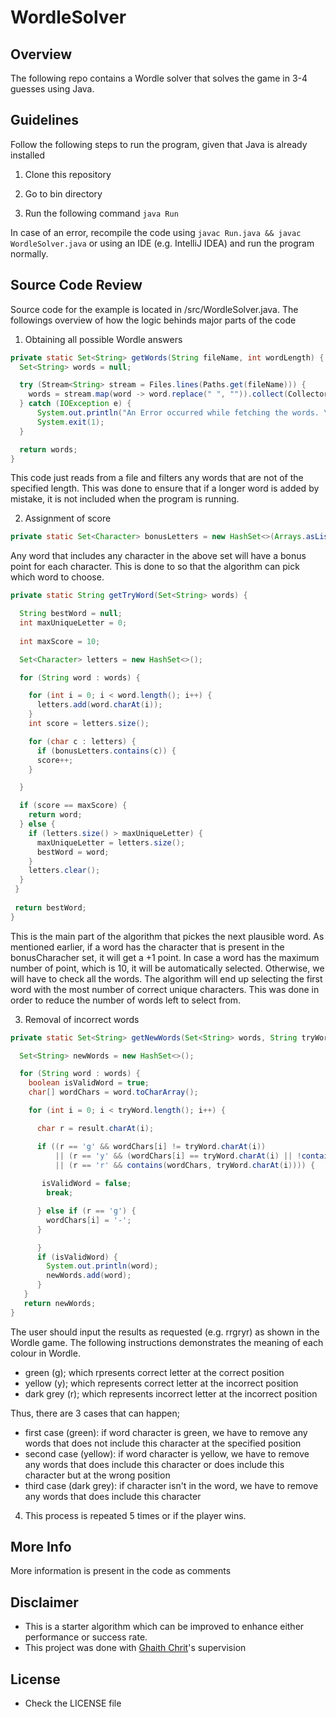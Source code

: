 # WordleSolver

## Overview
The following repo contains a Wordle solver that solves the game in 3-4 guesses using Java.

## Guidelines
Follow the following steps to run the program, given that Java is already installed

1. Clone this repository

2. Go to bin directory

3. Run the following command `java Run`

In case of an error, recompile the code using `javac Run.java && javac WordleSolver.java` or using an IDE (e.g. IntelliJ IDEA) and run the program normally.

## Source Code Review

Source code for the example is located in /src/WordleSolver.java. The followings overview of how the logic behinds major parts of the code

1. Obtaining all possible Wordle answers

```java
private static Set<String> getWords(String fileName, int wordLength) {
  Set<String> words = null;

  try (Stream<String> stream = Files.lines(Paths.get(fileName))) {
    words = stream.map(word -> word.replace(" ", "")).collect(Collectors.toSet());
  } catch (IOException e) {
	  System.out.println("An Error occurred while fetching the words. \nTerminating.");
	  System.exit(1);
  }

  return words;
}
```
This code just reads from a file and filters any words that are not of the specified length. This was done to ensure that if a longer word is added by mistake, it is not included when the program is running.

2. Assignment of score

```java
private static Set<Character> bonusLetters = new HashSet<>(Arrays.asList('r', 'l', 's', 't', 'n', 'e'));
```

Any word that includes any character in the above set will have a bonus point for each character. This is done to so that the algorithm can pick which word to choose.

```java
private static String getTryWord(Set<String> words) {

  String bestWord = null;
  int maxUniqueLetter = 0;
  
  int maxScore = 10;

  Set<Character> letters = new HashSet<>();

  for (String word : words) {

    for (int i = 0; i < word.length(); i++) {
      letters.add(word.charAt(i));
    }
    int score = letters.size();

    for (char c : letters) {
      if (bonusLetters.contains(c)) {
      score++;
    }

  }

  if (score == maxScore) {
    return word;
  } else {
    if (letters.size() > maxUniqueLetter) {
      maxUniqueLetter = letters.size();
      bestWord = word;
    }
    letters.clear();
  }
 }
 
 return bestWord;
}
```

This is the main part of the algorithm that pickes the next plausible word. As mentioned earlier, if a word has the character that is present in the bonusCharacher set, it will get a +1 point. In case a word has the maximum number of point, which is 10, it will be automatically selected. Otherwise, we will have to check all the words. The algorithm will end up selecting the first word with the most number of correct unique characters. This was done in order to reduce the number of words left to select from.

3. Removal of incorrect words

```java
private static Set<String> getNewWords(Set<String> words, String tryWord, String result) {

  Set<String> newWords = new HashSet<>();

  for (String word : words) {
    boolean isValidWord = true;
    char[] wordChars = word.toCharArray();

    for (int i = 0; i < tryWord.length(); i++) {

      char r = result.charAt(i);

      if ((r == 'g' && wordChars[i] != tryWord.charAt(i))
          || (r == 'y' && (wordChars[i] == tryWord.charAt(i) || !contains(wordChars, tryWord.charAt(i))))
          || (r == 'r' && contains(wordChars, tryWord.charAt(i)))) {
           
       isValidWord = false;
        break;

      } else if (r == 'g') {
        wordChars[i] = '-';
      }

      }
      if (isValidWord) {
        System.out.println(word);
        newWords.add(word);
      }
   }
   return newWords;
}
```
The user should input the results as requested (e.g. rrgryr) as shown in the Wordle game. The following instructions demonstrates the meaning of each colour in Wordle.

- green (g); which rpresents correct letter at the correct position
- yellow (y); which represents correct letter at the incorrect position
- dark grey (r); which represents incorrect letter at the incorrect position

Thus, there are 3 cases that can happen;

- first case (green): if word character is green, we have to remove any words that does not include this character at the specified position
- second case (yellow): if word character is yellow, we have to remove any words that does include this character or does include this character but at the wrong position
- third case (dark grey): if character isn't in the word, we have to remove any words that does include this character

4.  This process is repeated 5 times or if the player wins.

## More Info
More information is present in the code as comments

## Disclaimer
* This is a starter algorithm which can be improved to enhance either performance or success rate.
* This project was done with [Ghaith Chrit](https://github.com/Ghaith-Chrit)'s supervision

## License
* Check the LICENSE file
